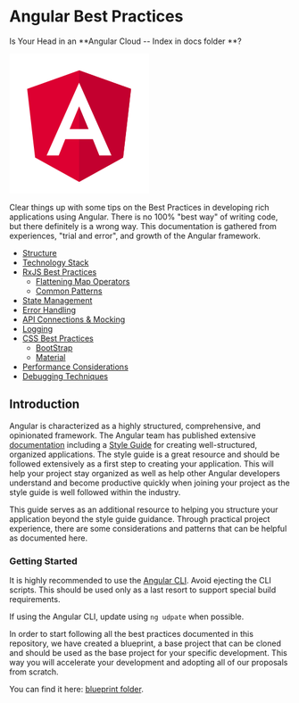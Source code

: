 # Angular Best Practices


Is Your Head in an **Angular Cloud -- Index in docs folder **?

![Angular](images/angular.png)

Clear things up with some tips on the Best Practices in developing rich applications using Angular. There is no 100% "best way" of writing code, but there definitely is a wrong way. This documentation is gathered from experiences, "trial and error", and growth of the Angular framework.


- [Structure](structure.md)
- [Technology Stack](technology-stack.md)
- [RxJS Best Practices](rxjs-best-practices.md)
    - [Flattening Map Operators](flattening-map-operators.md)
    - [Common Patterns](common-patterns.md)
- [State Management](state-management.md)
- [Error Handling](error-handling.md)
- [API Connections & Mocking](api-connections.md)
- [Logging](logging.md)
- [CSS Best Practices](css-best-practices.md)
    - [BootStrap](scss-bootstrap.md)
    - [Material](scss-material.md)
- [Performance Considerations](performance-considerations.md)
- [Debugging Techniques](debugging-techniques.md)


## Introduction
Angular is characterized as a highly structured, comprehensive, and opinionated framework. The Angular team has published extensive [documentation](https://angular.io/docs) including a [Style Guide](https://angular.io/guide/styleguide) for creating well-structured, organized applications. The style guide is a great resource and should be followed extensively as a first step to creating your application. This will help your project stay organized as well as help other Angular developers understand and become productive quickly when joining your project as the style guide is well followed within the industry.

This guide serves as an additional resource to helping you structure your application beyond the style guide guidance. Through practical project experience, there are some considerations and patterns that can be helpful as documented here.

### Getting Started
It is highly recommended to use the [Angular CLI](https://cli.angular.io/). Avoid ejecting the CLI scripts. This should be used only as a last resort to support special build requirements.

If using the Angular CLI, update using `ng udpate` when possible.

In order to start following all the best practices documented in this repository, we have created a blueprint, a base project that can be cloned and should be used as the base project for your specific development. This way you will accelerate your development and adopting all of our proposals from scratch.

You can find it here: [blueprint folder](blueprint/).